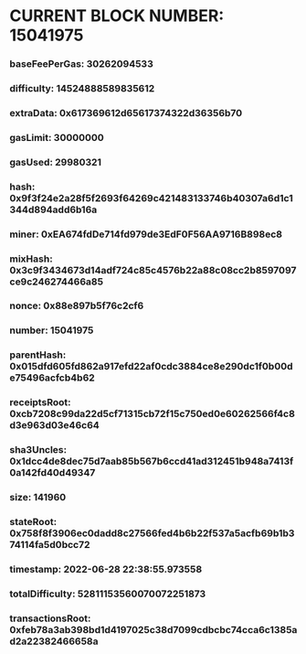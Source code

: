 # CURRENT BLOCK NUMBER: 15041975

### baseFeePerGas: 30262094533
### difficulty: 14524888589835612
### extraData: 0x617369612d65617374322d36356b70
### gasLimit: 30000000
### gasUsed: 29980321
### hash: 0x9f3f24e2a28f5f2693f64269c421483133746b40307a6d1c1344d894add6b16a
### miner: 0xEA674fdDe714fd979de3EdF0F56AA9716B898ec8
### mixHash: 0x3c9f3434673d14adf724c85c4576b22a88c08cc2b8597097ce9c246274466a85
### nonce: 0x88e897b5f76c2cf6
### number: 15041975
### parentHash: 0x015dfd605fd862a917efd22af0cdc3884ce8e290dc1f0b00de75496acfcb4b62
### receiptsRoot: 0xcb7208c99da22d5cf71315cb72f15c750ed0e60262566f4c8d3e963d03e46c64
### sha3Uncles: 0x1dcc4de8dec75d7aab85b567b6ccd41ad312451b948a7413f0a142fd40d49347
### size: 141960
### stateRoot: 0x758f8f3906ec0dadd8c27566fed4b6b22f537a5acfb69b1b374114fa5d0bcc72
### timestamp: 2022-06-28 22:38:55.973558
### totalDifficulty: 52811153560070072251873
### transactionsRoot: 0xfeb78a3ab398bd1d4197025c38d7099cdbcbc74cca6c1385ad2a22382466658a
